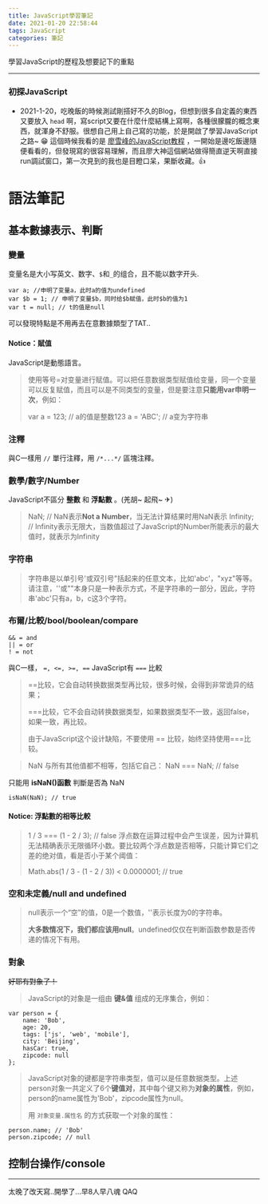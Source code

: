 ```yaml
---
title: JavaScript學習筆記
date: 2021-01-20 22:58:44
tags: JavaScript
categories: 筆記
---
```

學習JavaScript的歷程及想要記下的重點
***
<!-- more -->
### 初探JavaScript

* 2021-1-20，吃晚飯的時候測試剛搭好不久的Blog，但想到很多自定義的東西又要放入 `head` 啊，寫script又要在什麼什麼結構上寫啊，各種很朦朧的概念東西，就渾身不舒服。很想自己用上自己寫的功能，於是開啟了學習JavaScript之路~ 😁
這個時候我看的是 [廖雪峰的JavaScript教程](https://www.liaoxuefeng.com/wiki/1022910821149312) ，一開始是邊吃飯邊隨便看看的，但發現寫的很容易理解，而且廖大神這個網站做得簡直逆天啊直接run調試窗口，第一次見到的我也是目瞪口呆，果斷收藏。👍

# 語法筆記

## 基本數據表示、判斷

### 變量
变量名是大小写英文、数字、`$`和`_`的组合，且不能以数字开头.

    var a; //申明了变量a，此时a的值为undefined
    var $b = 1; // 申明了变量$b，同时给$b赋值，此时$b的值为1
    var t = null; // t的值是null
可以發現特點是不用再去在意數據類型了TAT..

#### Notice：賦值

JavaScript是動態語言。
>使用等号=对变量进行赋值。可以把任意数据类型赋值给变量，同一个变量可以反复赋值，而且可以是不同类型的变量，但是要注意**只能用var申明一次**，例如：
>
>var a = 123; // a的值是整数123
>a = 'ABC'; // a变为字符串

### 注釋

與C一樣用 `//` 單行注釋，用 `/*...*/` 區塊注釋。

### 數學/數字/Number

JavaScript不區分 **整數** 和 **浮點數** 。(羌胡~ 起飛~ ✈)
> NaN; // NaN表示**Not a Number**，当无法计算结果时用NaN表示
> Infinity; // Infinity表示无限大，当数值超过了JavaScript的Number所能表示的最大值时，就表示为Infinity

### 字符串

> 字符串是以单引号'或双引号"括起来的任意文本，比如'abc'，"xyz"等等。请注意，''或""本身只是一种表示方式，不是字符串的一部分，因此，字符串'abc'只有a，b，c这3个字符。

### 布爾/比較/bool/boolean/compare

    && = and
    || = or
    ! = not

與C一樣， `=, <=, >=, ==` 
JavaScript有 `===` 比較
>==比较，它会自动转换数据类型再比较，很多时候，会得到非常诡异的结果；
>
>===比较，它不会自动转换数据类型，如果数据类型不一致，返回false，如果一致，再比较。
>
>由于JavaScript这个设计缺陷，不要使用 == 比较，始终坚持使用===比较。

>NaN 与所有其他值都不相等，包括它自己：
>NaN === NaN; // false

只能用 **isNaN()函數** 判斷是否為 NaN

    isNaN(NaN); // true

#### Notice: 浮點數的相等比較

>1 / 3 === (1 - 2 / 3); // false
>浮点数在运算过程中会产生误差，因为计算机无法精确表示无限循环小数。要比较两个浮点数是否相等，只能计算它们之差的绝对值，看是否小于某个阈值：
>
>Math.abs(1 / 3 - (1 - 2 / 3)) < 0.0000001; // true

### 空和未定義/null and undefined

>null表示一个“空”的值，0是一个数值，''表示长度为0的字符串。
>
>**大多数情况下，我们都应该用null**。undefined仅仅在判断函数参数是否传递的情况下有用。

### 對象

~~好耶有對象了！~~

>JavaScript的对象是一组由 **键&值** 组成的无序集合，例如：

    var person = {
        name: 'Bob',
        age: 20,
        tags: ['js', 'web', 'mobile'],
        city: 'Beijing',
        hasCar: true,
        zipcode: null
    };
>JavaScript对象的键都是字符串类型，值可以是任意数据类型。上述person对象一共定义了6个**键值对**，其中每个键又称为**对象的属性**，例如，person的name属性为'Bob'，zipcode属性为null。
>
>用 `对象变量.属性名` 的方式获取一个对象的属性：

    person.name; // 'Bob'
    person.zipcode; // null

## 控制台操作/console



***
太晚了改天寫..開學了...早8人早八魂 QAQ
